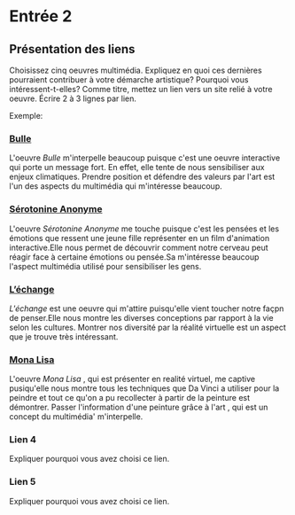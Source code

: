 # Entrée 2
## Présentation des liens
Choisissez cinq oeuvres multimédia. Expliquez en quoi ces dernières pourraient contribuer à votre démarche artistique? Pourquoi vous intéressent-t-elles? Comme titre, mettez un lien vers un site relié à votre oeuvre. Écrire 2 à 3 lignes par lien.

Exemple: 
### [Bulle](https://www.onf.ca/interactif/bulle/) 
L'oeuvre *Bulle* m'interpelle beaucoup puisque c'est une oeuvre interactive qui porte un message fort. En effet, elle tente de nous sensibiliser aux enjeux climatiques. Prendre position et défendre des valeurs par l'art est l'un des aspects du multimédia qui m'intéresse beaucoup. 

### [Sérotonine Anonyme](https://www.onf.ca/interactif/serotonine/)
L'oeuvre *Sérotonine Anonyme* me touche puisque c'est les pensées et les émotions que ressent une jeune fille représenter en un film d'animation interactive.Elle nous permet de découvrir comment notre cerveau peut réagir face à certaine émotions ou pensée.Sa m'intéresse beaucoup l'aspect multimédia utilisé pour sensibiliser les gens.

### [L’échange](https://www.onf.ca/interactif/lechange/)
*L'échange* est une oeuvre qui m'attire puisqu'elle vient toucher notre façpn de penser.Elle nous montre les diverses conceptions par rapport à la vie selon les cultures. Montrer nos diversité par la réalité virtuelle est un aspect que je trouve très intéressant.

### [Mona Lisa](https://www.louvre.fr/en/what-s-on/life-at-the-museum/the-mona-lisa-in-virtual-reality-in-your-own-home)
L'oeuvre *Mona Lisa* , qui est présenter en realité virtuel, me captive pusiqu'elle nous montre tous les techniques que Da Vinci a utiliser pour la peindre et tout ce qu'on a pu recollecter à partir de la peinture est démontrer. Passer  l'information d'une peinture grâce à l'art , qui est un concept du multimédia' m'interpelle.  

### Lien 4 
Expliquer pourquoi vous avez choisi ce lien. 

### Lien 5 
Expliquer pourquoi vous avez choisi ce lien. 

